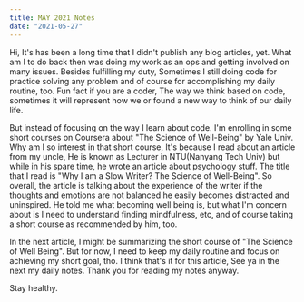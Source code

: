 ```yaml
---
title: MAY 2021 Notes
date: "2021-05-27"
---
```


Hi, It's has been a long time that I didn't publish any blog articles, yet. What am I to do back then was doing my work as an ops and getting involved on many issues. Besides fulfilling my duty, Sometimes I still doing code for practice solving any problem and of course for accomplishing my daily routine, too. Fun fact if you are a coder, The way we think based on code, sometimes it will represent how we or found a new way to think of our daily life.

But instead of focusing on the way I learn about code. I'm enrolling in some short courses on Coursera about "The Science of Well-Being" by Yale Univ. Why am I so interest in that short course, It's because I read about an article from my uncle, He is known as Lecturer in NTU(Nanyang Tech Univ) but while in his spare time, he wrote an article about psychology stuff. The title that I read is "Why I am a Slow Writer? The Science of Well-Being". So overall, the article is talking about the experience of the writer if the thoughts and emotions are not balanced he easily becomes distracted and uninspired. He told me what becoming well being is, but what I'm concern about is I need to understand finding mindfulness, etc, and of course taking a short course as recommended by him, too.

In the next article, I might be summarizing the short course of "The Science of Well Being". But for now, I need to keep my daily routine and focus on achieving my short goal, tho. I think that's it for this article, See ya in the next my daily notes. 
Thank you for reading my notes anyway.

Stay healthy.